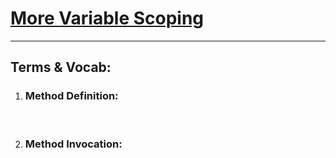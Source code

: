 # <ins>More Variable Scoping</ins>

<hr>

## Terms & Vocab:
1. ### Method Definition:
> 

<br>

2. ### Method Invocation:
> 

<br>